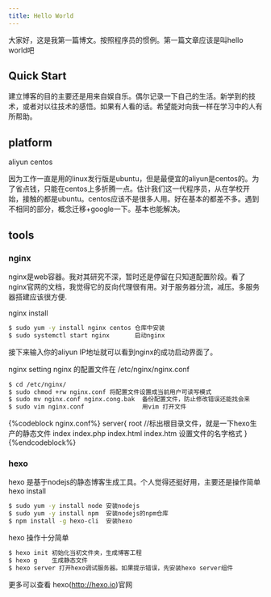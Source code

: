 ```yaml
---
title: Hello World
---
```

大家好，这是我第一篇博文。按照程序员的惯例。第一篇文章应该是叫hello world吧

## Quick Start
建立博客的目的主要还是用来自娱自乐。偶尔记录一下自己的生活。新学到的技术，或者对以往技术的感悟。如果有人看的话。希望能对向我一样在学习中的人有所帮助。
## platform 
aliyun centos 

因为工作一直是用的linux发行版是ubuntu，但是最便宜的aliyun是centos的。为了省点钱，只能在centos上多折腾一点。估计我们这一代程序员，从在学校开始，接触的都是ubuntu。centos应该不是很多人用。好在基本的都差不多。遇到不相同的部分，概念迁移+google一下。基本也能解决。

## tools

### nginx
nginx是web容器。我对其研究不深，暂时还是停留在只知道配置阶段。看了nginx官网的文档，我觉得它的反向代理很有用。对于服务器分流，减压。多服务器搭建应该很方便.

nginx install 
``` bash
$ sudo yum -y install nginx centos 仓库中安装
$ sudo systemctl start nginx       启动nginx
```
接下来输入你的aliyun IP地址就可以看到nginx的成功启动界面了。

nginx setting
nginx 的配置文件在 /etc/nginx/nginx.conf
``` bash
$ cd /etc/nginx/
$ sudo chmod +rw nginx.conf 将配置文件设置成当前用户可读写模式
$ sudo mv nginx.conf nginx.cong.bak  备份配置文件，防止修改错误还能找会来
$ sudo vim nginx.conf                用vim 打开文件
```
{%codeblock nginx.conf%}
server{
	root //标出根目录文件，就是一下hexo生产的静态文件
		index index.php index.html index.htm 设置文件的名字格式
}
{%endcodeblock%}
### hexo
hexo 是基于nodejs的静态博客生成工具。个人觉得还挺好用，主要还是操作简单
hexo install
``` bash
$ sudo yum -y install node 安装nodejs
$ sudo yum -y install npm  安装nodejs的npm仓库
$ npm install -g hexo-cli  安装hexo
```
hexo 操作十分简单
```bash
$ hexo init 初始化当初文件夹，生成博客工程
$ hexo g    生成静态文件
$ hexo server 打开hexo调试服务器。如果提示错误，先安装hexo server组件
```
更多可以查看 hexo(http://hexo.io)官网
